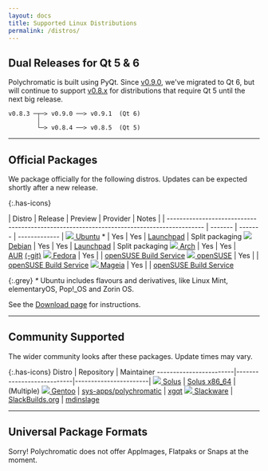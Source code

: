 ```yaml
---
layout: docs
title: Supported Linux Distributions
permalink: /distros/
---
```


## Dual Releases for Qt 5 & 6

Polychromatic is built using PyQt. Since [v0.9.0], we've migrated to Qt 6, but
will continue to support [v0.8.x] for distributions that require Qt 5 until
the next big release.

```
v0.8.3 ─┬─> v0.9.0 ──> v0.9.1  (Qt 6)
        │
        └─> v0.8.4 ──> v0.8.5  (Qt 5)
```

[v0.8.x]: https://github.com/polychromatic/polychromatic/tree/v0.8.x-backports
[v0.9.0]: https://github.com/polychromatic/polychromatic/releases/v0.9.0

---

## Official Packages

We package officially for the following distros. Updates can be expected
shortly after a new release.

{:.has-icons}

| Distro                                                                                    | Release | Preview | Provider      | Notes         |
| ----------------------------------------------------------------------------------------- | ------- | ------- | ------------- |
[![](/images/distros/ubuntu.svg) Ubuntu](https://polychromatic.app/download/ubuntu/) *      | Yes     | Yes     | [Launchpad] | Split packaging
[![](/images/distros/debian.svg) Debian](https://polychromatic.app/download/debian/)        | Yes     | Yes     | [Launchpad] | Split packaging
[![](/images/distros/arch.svg) Arch](https://polychromatic.app/download/arch/)              | Yes     | Yes     | [AUR]&nbsp;[(-git)]
[![](/images/distros/fedora.svg) Fedora](https://polychromatic.app/download/fedora/)        | Yes     |         | [openSUSE Build Service]
[![](/images/distros/opensuse.svg) openSUSE](https://polychromatic.app/download/opensuse/)  | Yes     |         | [openSUSE Build Service]
[![](/images/distros/mageia.svg) Mageia](https://polychromatic.app/download/mageia/)        | Yes     |         | [openSUSE Build Service]

{:.grey}
_*_ Ubuntu includes flavours and derivatives, like Linux Mint, elementaryOS, Pop!_OS and Zorin OS.

See the [Download page](https://polychromatic.app/download/) for instructions.

[Launchpad]: https://launchpad.net/~polychromatic
[AUR]: https://aur.archlinux.org/packages/polychromatic/
[(-git)]: https://aur.archlinux.org/packages/polychromatic-git/
[openSUSE Build Service]: https://build.opensuse.org/package/show/hardware:razer/polychromatic

---


## Community Supported

The wider community looks after these packages. Update times may vary.

{:.has-icons}
Distro                  | Repository                | Maintainer
------------------------|---------------------------|-----------------------|
[![](/images/distros/solus.svg) Solus](https://polychromatic.app/download/solus/)  | [Solus x86_64] | (Multiple)
[![](/images/distros/gentoo.svg) Gentoo](https://polychromatic.app/download/gentoo/)  | [sys-apps/polychromatic] | [xgqt]
[![](/images/distros/slackware.svg) Slackware](https://polychromatic.app/download/slackware/)  | [SlackBuilds.org] | [mdinslage]

[Solus x86_64]: https://github.com/getsolus/packages/tree/main/packages/p/polychromatic
[SlackBuilds.org]: https://www.slackbuilds.org/repository/15.0/system/polychromatic/
[mdinslage]: https://github.com/mdinslage
[sys-apps/polychromatic]: https://packages.gentoo.org/packages/sys-apps/polychromatic
[xgqt]: https://packages.gentoo.org/maintainer/xgqt@gentoo.org

---

## Universal Package Formats

Sorry! Polychromatic does not offer AppImages, Flatpaks or Snaps at the moment.
